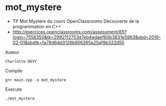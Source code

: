 # mot_mystere

* TP Mot Mystère du cours OpenClassrooms Découverte de la programmation en C++
* http://exercices.openclassrooms.com/assessment/65?login=7558350&tk=2992112753d7eb4edaef60b3831e5963&sbd=2016-02-01&sbdtk=fa78d6dd3126b956265a25af9b322d55

Auteur

	Charlotte DEVY

Compile

	g++ main.cpp -o	mot_mystere

Execute

	./mot_mystere
